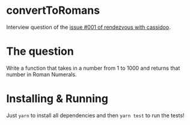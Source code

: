 # convertToRomans

Interview question of the [issue #001 of rendezvous with cassidoo](https://buttondown.email/cassidoo/archive/sometimes-i-get-emotional-over-fonts-kanye-west/).

# The question

Write a function that takes in a number from 1 to 1000 and returns that number in Roman Numerals.

# Installing & Running

Just `yarn` to install all dependencies and then `yarn test` to run the tests!
